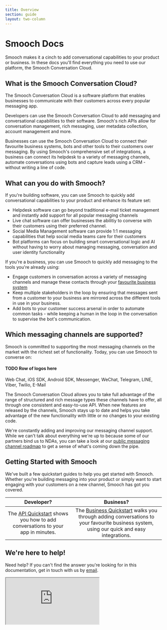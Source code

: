 ```yaml
---
title: Overview
section: guide
layout: two-column
---
```


# Smooch Docs

Smooch makes it a cinch to add conversational capabilities to your product or business. In these docs you'll find everything you need to use our platform, the Smooch Conversation Cloud.

## What is the Smooch Conversation Cloud?

The Smooch Conversation Cloud is a software platform that enables businesses to communicate with their customers across every popular messaging app.

Developers can use the Smooch Conversation Cloud to add messaging and conversational capabilities to their software. Smooch's rich APIs allow for conversation management, rich messaging, user metadata collection, account management and more.

Businesses can use the Smooch Conversation Cloud to connect their favourite business systems, bots and other tools to their customers over messaging. By using Smooch's comprehensive set of integrations, a business can connect its helpdesk to a variety of messaging channels, automate conversations using bots and capture leads using a CRM - without writing a line of code.

## What can you do with Smooch?

If you're building software, you can use Smooch to quickly add conversational capabilities to your product and enhance its feature set:

 * Helpdesk software can go beyond traditional e-mail ticket management and instantly add support for all popular messaging channels
 * Live chat software can offer businesses the abilitiy to converse with their customers using their preferred channel.
 * Social Media Management software can provide 1:1 messaging capabilities that help social media teams care for their customers
 * Bot platforms can focus on building smart conversational logic and AI without having to worry about managing messaging, conversation and user identity functionality

If you're a business, you can use Smooch to quickly add messaging to the tools you're already using:

 * Engage customers in conversation across a variety of messaging channels and manage these contacts through your [favourite business system](https://smooch.io/integrations/)
 * Keep multiple stakeholders in the loop by ensuring that messages sent from a customer to your business are mirrored across the different tools in use in your business.
 * Add bots to your customer success arsenal in order to automate common tasks - while keeping a human in the loop in the conversation to supervise the bot's communication.

## Which messaging channels are supported?

Smooch is committed to supporting the most messaging channels on the market with the richest set of functionality. Today, you can use Smooch to converse on:

#### **TODO** Row of logos here

Web Chat, iOS SDK, Android SDK, Messenger, WeChat, Telegram, LINE, Viber, Twilio, E-Mail

The Smooch Conversation Cloud allows you to take full advantage of the range of structured and rich message types these channels have to offer, all through one consistent and easy-to-use API. When new features are released by the channels, Smooch stays up to date and helps you take advantage of the new functionality with little or no changes to your existing code.

We're constantly adding and improving our messaging channel support. While we can't talk about everything we're up to because some of our partners bind us to NDAs, you can take a look at our [public messaging channel roadmap](#channel-roadmap) to get a sense of what's coming down the pipe.

## Getting Started with Smooch

We've built a few quickstart guides to help you get started with Smooch. Whether you're building messaging into your product or simply want to start engaging with your customers on a new channel, Smooch has got you covered.

|Developer?|Business?|
|:-:|:-:|
|The [API Quickstart](/guide/api-quickstart/) shows you how to add conversations to your app in minutes.|The [Business Quickstart](/guide/business-quickstart/) walks you through adding conversations to your favourite business system, using our quick and easy integrations.|

## We're here to help!

Need help? If you can't find the answer you're looking for in this documentation, get in touch with us by [email](mailto:help@smooch.io).

<iframe id="channel-roadmap" name="channel-roadmap" src="https://ext.prodpad.com/ext/roadmap/be53ccea4c85f1c4bb13df6c18ac3736c575d704">
  <p>Your browser does not support iframes.</p>
</iframe>
